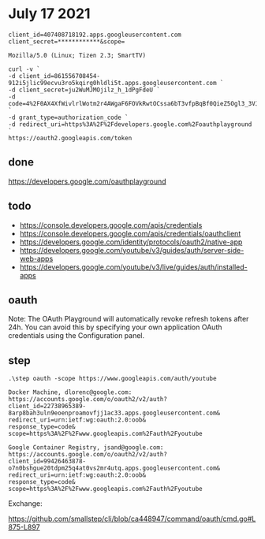 # July 17 2021

~~~
client_id=407408718192.apps.googleusercontent.com
client_secret=************&scope=

Mozilla/5.0 (Linux; Tizen 2.3; SmartTV)

curl -v `
-d client_id=861556708454-912i5jlic99ecvu3ro5kqirg0hldli5t.apps.googleusercontent.com `
-d client_secret=ju2WuMJMOjilz_h_1dPgFdeU `
-d code=4%2F0AX4XfWivlrlWotm2r4AWgaF6FOVkRwtOCssa6bT3vfpBqBf0QieZ5Ogl3_3VJYRuQ_jqwA `
-d grant_type=authorization_code `
-d redirect_uri=https%3A%2F%2Fdevelopers.google.com%2Foauthplayground `
https://oauth2.googleapis.com/token
~~~

## done

https://developers.google.com/oauthplayground

## todo

- https://console.developers.google.com/apis/credentials
- https://console.developers.google.com/apis/credentials/oauthclient
- https://developers.google.com/identity/protocols/oauth2/native-app
- https://developers.google.com/youtube/v3/guides/auth/server-side-web-apps
- https://developers.google.com/youtube/v3/live/guides/auth/installed-apps

## oauth

Note: The OAuth Playground will automatically revoke refresh tokens after 24h.
You can avoid this by specifying your own application OAuth credentials using
the Configuration panel.

## step

~~~
.\step oauth -scope https://www.googleapis.com/auth/youtube

Docker Machine, dlorenc@google.com:
https://accounts.google.com/o/oauth2/v2/auth?
client_id=22738965389-8arp8bah3uln9eoenproamovfjj1ac33.apps.googleusercontent.com&
redirect_uri=urn:ietf:wg:oauth:2.0:oob&
response_type=code&
scope=https%3A%2F%2Fwww.googleapis.com%2Fauth%2Fyoutube

Google Container Registry, jsand@google.com:
https://accounts.google.com/o/oauth2/v2/auth?
client_id=99426463878-o7n0bshgue20tdpm25q4at0vs2mr4utq.apps.googleusercontent.com&
redirect_uri=urn:ietf:wg:oauth:2.0:oob&
response_type=code&
scope=https%3A%2F%2Fwww.googleapis.com%2Fauth%2Fyoutube
~~~

Exchange:

https://github.com/smallstep/cli/blob/ca448947/command/oauth/cmd.go#L875-L897
